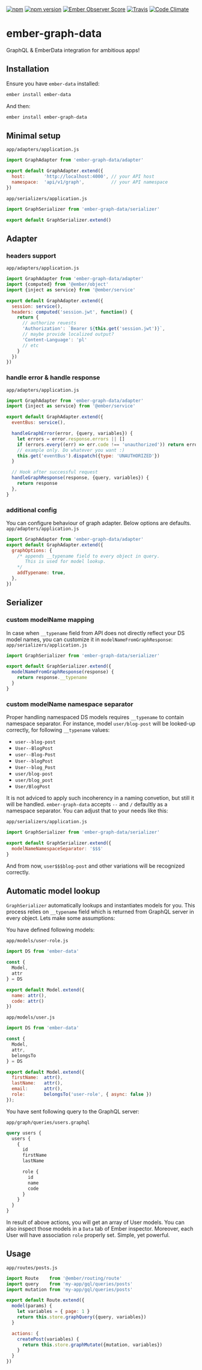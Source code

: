 [![npm](https://img.shields.io/npm/dt/ember-graph-data.svg)](https://www.npmjs.com/package/ember-graph-data) [![npm version](https://img.shields.io/npm/v/ember-graph-data.svg)](https://www.npmjs.com/package/ember-graph-data) [![Ember Observer Score](http://emberobserver.com/badges/ember-graph-data.svg)](http://emberobserver.com/addons/ember-graph-data) [![Travis](https://img.shields.io/travis/HarenBroog/ember-graph-data.svg)](https://travis-ci.org/HarenBroog/ember-graph-data) [![Code Climate](https://img.shields.io/codeclimate/maintainability/HarenBroog/ember-graph-data.svg)](https://codeclimate.com/github/HarenBroog/ember-graph-data)
# ember-graph-data  

GraphQL & EmberData integration for ambitious apps!

## Installation

Ensure you have `ember-data`  installed:

```bash
ember install ember-data
```

And then:
```bash
ember install ember-graph-data
```
## Minimal setup

`app/adapters/application.js`
```js
import GraphAdapter from 'ember-graph-data/adapter'

export default GraphAdapter.extend({
  host:       'http://localhost:4000', // your API host
  namespace:  'api/v1/graph',          // your API namespace
})
```
`app/serializers/application.js`
```js
import GraphSerializer from 'ember-graph-data/serializer'

export default GraphSerializer.extend()
```

## Adapter
### headers support
`app/adapters/application.js`
```js
import GraphAdapter from 'ember-graph-data/adapter'
import {computed} from '@ember/object'
import {inject as service} from '@ember/service'

export default GraphAdapter.extend({
  session: service(),
  headers: computed('session.jwt', function() {
    return {
      // authorize reuests
      'Authorization': `Bearer ${this.get('session.jwt')}`,
      // maybe provide localized output?
      'Content-Language': 'pl'
      // etc
    }
  })
})
```

### handle error & handle response
`app/adapters/application.js`
```js
import GraphAdapter from 'ember-graph-data/adapter'
import {inject as service} from '@ember/service'

export default GraphAdapter.extend({
  eventBus: service(),

  handleGraphError(error, {query, variables}) {
    let errors = error.response.errors || []
    if (errors.every((err) => err.code !== 'unauthorized')) return error
    // example only. Do whatever you want :)
    this.get('eventBus').dispatch({type: 'UNAUTHORIZED'})
  }

  // Hook after successful request
  handleGraphResponse(response, {query, variables}) {
    return response
  },
}
```

### additional config
You can configure behaviour of graph adapter. Below options are defaults.
`app/adapters/application.js`
```js
import GraphAdapter from 'ember-graph-data/adapter'
export default GraphAdapter.extend({
  graphOptions: {
    /* appends __typename field to every object in query.
       This is used for model lookup.
    */
    addTypename: true,
  },
})
```
## Serializer
### custom modelName mapping
In case when `__typename` field from API does not directly reflect your DS model names, you can customize it in `modelNameFromGraphResponse`:
`app/serializers/application.js`
```js
import GraphSerializer from 'ember-graph-data/serializer'

export default GraphSerializer.extend({
  modelNameFromGraphResponse(response) {
    return response.__typename
  }
}
```

### custom modelName namespace separator
Proper handling namespaced DS models requires `__typename` to contain namespace separator. For instance, model `user/blog-post` will be looked-up correctly, for following `__typename` values:

* `user--blog-post`
* `User--BlogPost`
* `user--Blog-Post`
* `User--blogPost`
* `User--blog_Post`
* `user/blog-post`
* `user/blog_post`
* `User/BlogPost`

It is not adviced to apply such incoherency in a naming convetion, but still it will be handled. `ember-graph-data` accepts `--` and `/` defaultly as a namespace separator. You can adjust that to your needs like this:

`app/serializers/application.js`
```js
import GraphSerializer from 'ember-graph-data/serializer'

export default GraphSerializer.extend({
  modelNameNamespaceSeparator: '$$$'
}
```

And from now, `user$$$blog-post` and other variations will be recognized correctly.

## Automatic model lookup

`GraphSerializer` automatically lookups and instantiates models for you. This process relies on `__typename` field which is returned from GraphQL server in every object. Lets make some assumptions:

You have defined following models:

`app/models/user-role.js`
```js
import DS from 'ember-data'

const {
  Model,
  attr
} = DS

export default Model.extend({
  name: attr(),
  code: attr()
})
```

`app/models/user.js`
```js
import DS from 'ember-data'

const {
  Model,
  attr,
  belongsTo
} = DS

export default Model.extend({
  firstName:  attr(),
  lastName:   attr(),
  email:      attr(),
  role:       belongsTo('user-role', { async: false })
});
```

You have sent following query to the GraphQL server:

`app/graph/queries/users.graphql`
```graphql
query users {
  users {
    {
      id
      firstName
      lastName

      role {
        id
        name
        code
      }
    }
  }
}
```

In result of above actions, you will get an array of User models. You can also inspect those models in a `Data` tab of Ember inspector. Moreover, each User will have association `role` properly set. Simple, yet powerful.


## Usage

`app/routes/posts.js`
```js
import Route    from '@ember/routing/route'
import query    from 'my-app/gql/queries/posts'
import mutation from 'my-app/gql/queries/posts'

export default Route.extend({
  model(params) {
    let variables = { page: 1 }
    return this.store.graphQuery({query, variables})
  }

  actions: {
    createPost(variables) {
      return this.store.graphMutate({mutation, variables})
    }
  }
})
```
